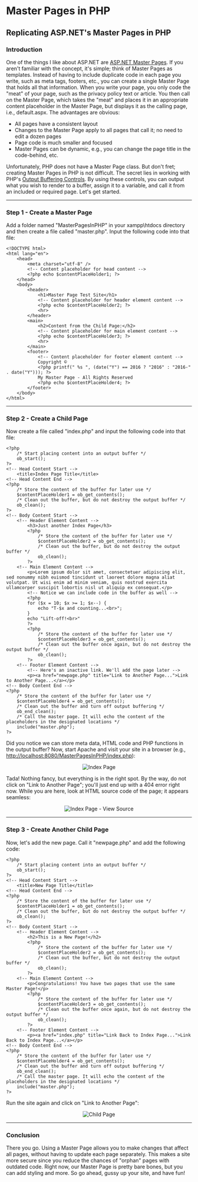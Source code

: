 # Master Pages in PHP

## Replicating ASP.NET's Master Pages in PHP

### Introduction

One of the things I like about ASP.NET are [ASP.NET Master Pages](https://msdn.microsoft.com/en-us/library/wtxbf3hh.aspx). If you aren't familiar with the concept, it's simple; think of Master Pages as templates. Instead of having to include duplicate code in each page you write, such as meta tags, footers, etc., you can create a single Master Page that holds all that information. When you write your page, you only code the "meat" of your page, such as the privacy policy text or article. You then call on the Master Page, which takes the "meat" and places it in an appropriate content placeholder in the Master Page, but displays it as the calling page, i.e., default.aspx. The advantages are obvious:

- All pages have a consistent layout</li>
- Changes to the Master Page apply to all pages that call it; no need to edit a dozen pages</li>
- Page code is much smaller and focused</li>
- Master Pages can be dynamic, e.g., you can change the page title in the code-behind, etc.</li>

Unfortunately, PHP does not have a Master Page class. But don't fret; creating Master Pages in PHP is not difficult. The secret lies in working with PHP's [Output Buffering Controls](http://php.net/manual/en/book.outcontrol.php). By using these controls, you can output what you wish to render to a buffer, assign it to a variable, and call it from an included or required page. Let's get started.

---

### Step 1 - Create a Master Page

Add a folder named "MasterPagesInPHP" in your xampp\htdocs directory and then create a file called "master.php". Input the following code into that file:

    <!DOCTYPE html>
    <html lang="en">
        <head>
            <meta charset="utf-8" />
            <!-- Content placeholder for head content -->
            <?php echo $contentPlaceHolder1; ?>
        </head>
        <body>
            <header>
                <h1>Master Page Test Site</h1>
                <!-- Content placeholder for header element content -->
                <?php echo $contentPlaceHolder2; ?>
                <hr>
            </header>
            <main>
                <h2>Content from the Child Page:</h2>
                <!-- Content placeholder for main element content -->
                <?php echo $contentPlaceHolder3; ?>
                <hr>
            </main>
            <footer>
                <!-- Content placeholder for footer element content -->
                Copyright ©
                <?php printf(" %s ", (date("Y") == 2016 ? "2016" : "2016-" . date("Y"))); ?>
                My Master Page - All Rights Reserved
                <?php echo $contentPlaceHolder4; ?>
            </footer>
        </body>
    </html>

---

### Step 2 - Create a Child Page

Now create a file called "index.php" and input the following code into that file:

    <?php
        /* Start placing content into an output buffer */
        ob_start();
    ?>
    <!-- Head Content Start -->
        <title>Index Page Title</title>
    <!-- Head Content End -->
    <?php
        /* Store the content of the buffer for later use */ 
        $contentPlaceHolder1 = ob_get_contents();
        /* Clean out the buffer, but do not destroy the output buffer */
        ob_clean();
    ?>
    <!-- Body Content Start -->
        <!-- Header Element Content -->
            <h3>Just another Index Page</h3>
            <?php
                /* Store the content of the buffer for later use */ 
                $contentPlaceHolder2 = ob_get_contents();
                /* Clean out the buffer, but do not destroy the output buffer */
                ob_clean();
            ?>
        <!-- Main Element Content -->
            <p>Lorem ipsum dolor sit amet, consectetuer adipiscing elit, sed nonummy nibh euismod tincidunt ut laoreet dolore magna aliat volutpat. Ut wisi enim ad minim veniam, quis nostrud exercita ullamcorper suscipit lobortis nisl ut aliquip ex consequat.</p>
            <!-- Notice we can include code in the buffer as well -->
            <?php
            for ($x = 10; $x >= 1; $x--) {
                echo "T-$x and counting...<br>";
            }
            echo "Lift-off!<br>"
            ?>
            <?php
                /* Store the content of the buffer for later use */ 
                $contentPlaceHolder3 = ob_get_contents();
                /* Clean out the buffer once again, but do not destroy the output buffer */
                ob_clean();
            ?>
        <!-- Footer Element Content -->
            <!-- Here's an inactive link. We'll add the page later -->
            <p><a href="newpage.php" title="Link to Another Page...">Link to Another Page...</a></p>
    <!-- Body Content End -->
    <?php
        /* Store the content of the buffer for later use */
        $contentPlaceHolder4 = ob_get_contents();
        /* Clean out the buffer and turn off output buffering */
        ob_end_clean();
        /* Call the master page. It will echo the content of the placeholders in the designated locations */
        include("master.php");
    ?>

Did you notice we can store meta data, HTML code and PHP functions in the output buffer? Now, start Apache and visit your site in a browser (e.g., [http://localhost:8080/MasterPagesInPHP/index.php](http://localhost:8080/MasterPagesInPHP/index.php)):

<p align="center"><img src="README/readme01.png" alt="Index Page" /></p>

Tada! Nothing fancy, but everything is in the right spot. By the way, do not click on "Link to Another Page"; you'll just end up with a 404 error right now. While you are here, look at HTML source code of the page; it appears seamless:

<p align="center"><img src="README/readme02.png" alt="Index Page - View Source" /></p>

---

### Step 3 - Create Another Child Page

Now, let's add the new page. Call it "newpage.php" and add the following code:

    <?php
        /* Start placing content into an output buffer */
        ob_start();
    ?>
    <!-- Head Content Start -->
        <title>New Page Title</title>
    <!-- Head Content End -->
    <?php
        /* Store the content of the buffer for later use */ 
        $contentPlaceHolder1 = ob_get_contents();
        /* Clean out the buffer, but do not destroy the output buffer */
        ob_clean();
    ?>
    <!-- Body Content Start -->
        <!-- Header Element Content -->
            <h2>This is a New Page!</h2>
            <?php
                /* Store the content of the buffer for later use */ 
                $contentPlaceHolder2 = ob_get_contents();
                /* Clean out the buffer, but do not destroy the output buffer */
                ob_clean();
            ?>
        <!-- Main Element Content -->
            <p>Congratulations! You have two pages that use the same Master Page!</p>
            <?php
                /* Store the content of the buffer for later use */ 
                $contentPlaceHolder3 = ob_get_contents();
                /* Clean out the buffer once again, but do not destroy the output buffer */
                ob_clean();
            ?>
        <!-- Footer Element Content -->
            <p><a href="index.php" title="Link Back to Index Page...">Link Back to Index Page...</a></p>
    <!-- Body Content End -->
    <?php
        /* Store the content of the buffer for later use */
        $contentPlaceHolder4 = ob_get_contents();
        /* Clean out the buffer and turn off output buffering */
        ob_end_clean();
        /* Call the master page. It will echo the content of the placeholders in the designated locations */
        include("master.php");
    ?>

Run the site again and click on "Link to Another Page":

<p align="center"><img src="README/readme03.png" alt="Child Page" /></p>

---

### Conclusion

There you go. Using a Master Page allows you to make changes that affect all pages, without having to update each page separately. This makes a site more secure since you reduce the chances of "orphan" pages with outdated code. Right now, our Master Page is pretty bare bones, but you can add styling and more. So go ahead, gussy up your site, and have fun!
